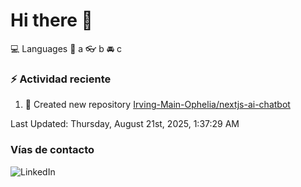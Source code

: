 # Hi there 👋

:computer: Languages
:pencil: a
:eyeglasses: b
:oncoming_automobile: c

### :zap: Actividad reciente
<!--RECENT_ACTIVITY:start-->
1. 📔 Created new repository [Irving-Main-Ophelia/nextjs-ai-chatbot](https://github.com/Irving-Main-Ophelia/nextjs-ai-chatbot)<br>
<!--RECENT_ACTIVITY:end-->
<!--RECENT_ACTIVITY:last_update-->
Last Updated: Thursday, August 21st, 2025, 1:37:29 AM
<!--RECENT_ACTIVITY:last_update_end-->

### Vías de contacto

![LinkedIn](https://www.linkedin.com/in/irving-hernández-226846205/)
